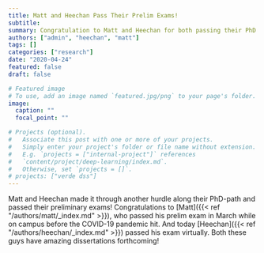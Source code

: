 ```yaml
---
title: Matt and Heechan Pass Their Prelim Exams!
subtitle:
summary: Congratulation to Matt and Heechan for both passing their PhD preliminary exams this semester.
authors: ["admin", "heechan", "matt"]
tags: []
categories: ["research"]
date: "2020-04-24"
featured: false
draft: false

# Featured image
# To use, add an image named `featured.jpg/png` to your page's folder.
image:
  caption: ""
  focal_point: ""

# Projects (optional).
#   Associate this post with one or more of your projects.
#   Simply enter your project's folder or file name without extension.
#   E.g. `projects = ["internal-project"]` references
#   `content/project/deep-learning/index.md`.
#   Otherwise, set `projects = []`.
# projects: ["verde dss"]
---
```



Matt and Heechan made it through another hurdle along their PhD-path and passed their preliminary exams! Congratulations to [Matt]({{< ref "/authors/matt/_index.md" >}}), who passed his prelim exam in March while on campus before the COVID-19 pandemic hit. And today [Heechan]({{< ref "/authors/heechan/_index.md" >}}) passed his exam virtually. Both these guys have amazing dissertations forthcoming!
